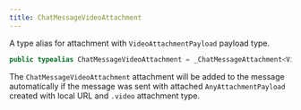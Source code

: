 ```yaml
---
title: ChatMessageVideoAttachment
---
```


A type alias for attachment with `VideoAttachmentPayload` payload type.

``` swift
public typealias ChatMessageVideoAttachment = _ChatMessageAttachment<VideoAttachmentPayload>
```

The `ChatMessageVideoAttachment` attachment will be added to the message automatically
if the message was sent with attached `AnyAttachmentPayload` created with
local URL and `.video` attachment type.
